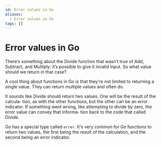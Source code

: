 ```yaml
---
id: Error values in Go
aliases:
  - Error values in Go
tags: []
---
```


# Error values in Go

There’s something about the Divide function that wasn’t true of Add, Subtract,
and Multiply: it’s possible to give it invalid input. So what value should we return in that case?

A cool thing about functions in Go is that they're not limited to returning a single value.
They can return multiple values and often do.

It sounds like Divide should return two values. One will be the result of the calcula‐
tion, as with the other functions, but the other can be an error indicator. If something
went wrong, like attempting to divide by zero, the error value can convey that informa‐
tion back to the code that called Divide.

Go has a special type called `error`. It's very common for Go functions to return two values,
the first being the result of the calculation, and the second being an error indicator.
